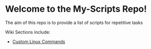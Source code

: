 # Welcome to the My-Scripts Repo!

The aim of this repo is to provide a list of scripts for repetitive tasks

Wiki Sections include:
- [Custom Linux Commands](https://github.com/glarcina/My-Scripts/wiki/)

